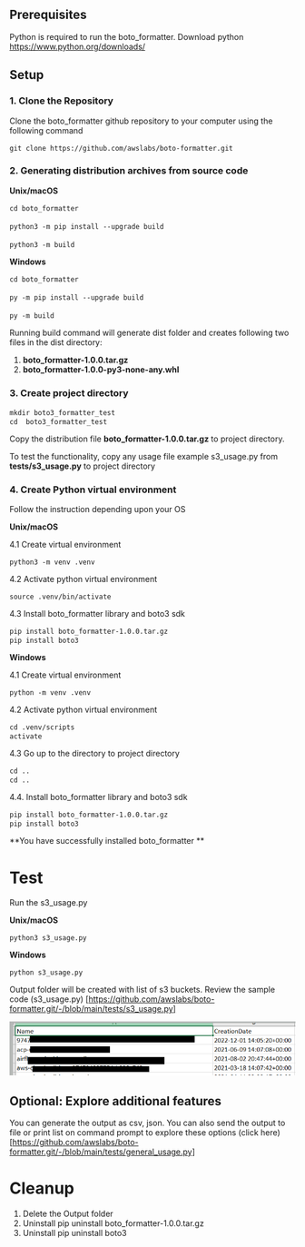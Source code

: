 
## Prerequisites

Python is required to run the boto_formatter.
Download python https://www.python.org/downloads/ 


## Setup 
### 1. Clone the Repository
Clone the boto_formatter github repository to your computer using the following command
```
git clone https://github.com/awslabs/boto-formatter.git
```

### 2. Generating distribution archives from source code 

**Unix/macOS**
```
cd boto_formatter

python3 -m pip install --upgrade build

python3 -m build
```

**Windows**
```
cd boto_formatter

py -m pip install --upgrade build

py -m build
```
Running build command will generate dist folder and creates following two files in the dist directory: 

1. **boto_formatter-1.0.0.tar.gz** 
2. **boto_formatter-1.0.0-py3-none-any.whl**


### 3. Create project directory 
```
mkdir boto3_formatter_test
cd  boto3_formatter_test

```
Copy the distribution file **boto_formatter-1.0.0.tar.gz** to project directory.

To test the functionality, copy any usage file example s3_usage.py from **tests/s3_usage.py** to project directory 

### 4. Create Python virtual environment
Follow the instruction depending upon your OS

**Unix/macOS**

4.1 Create virtual environment
```
python3 -m venv .venv
```
4.2 Activate python virtual environment
```
source .venv/bin/activate
```
4.3 Install boto_formatter library and boto3 sdk 
```
pip install boto_formatter-1.0.0.tar.gz
pip install boto3

```
**Windows**

4.1 Create virtual environment
```
python -m venv .venv
```
4.2 Activate python virtual environment
```
cd .venv/scripts
activate
```
4.3 Go up to the directory to project directory 
```
cd .. 
cd ..
```

4.4. Install boto_formatter library and boto3 sdk 
```
pip install boto_formatter-1.0.0.tar.gz
pip install boto3

```

**You have successfully installed boto_formatter **

# Test

Run the s3_usage.py

**Unix/macOS**
```
python3 s3_usage.py
```

**Windows**
```
python s3_usage.py
```

Output folder will be created with list of s3 buckets. Review the sample code (s3_usage.py) [https://github.com/awslabs/boto-formatter.git/-/blob/main/tests/s3_usage.py]

<p align="center">
  <img src="../imgs/s3_list_out.PNG"  title="hover text">

## Optional: Explore additional features

You can generate the output as csv, json. You can also send the output to file or print list on command prompt to explore these options (click here)[https://github.com/awslabs/boto-formatter.git/-/blob/main/tests/general_usage.py]


# Cleanup

1. Delete the Output folder 
2. Uninstall pip uninstall boto_formatter-1.0.0.tar.gz
3. Uninstall pip uninstall boto3
